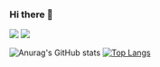 ### Hi there 👋

<!--
**JG-Cus/JG-Cus** is a ✨ _special_ ✨ repository because its `README.md` (this file) appears on your GitHub profile.

Here are some ideas to get you started:

- 🔭 I’m currently working on ...
- 🌱 I’m currently learning ...
- 👯 I’m looking to collaborate on ...
- 🤔 I’m looking for help with ...
- 💬 Ask me about ...
- 📫 How to reach me: ...
- 😄 Pronouns: ...
- ⚡ Fun fact: ...
-->

<p>
  <a href="버튼을 눌렀을 때 이동할 링크" target="_blank"><img src="https://img.shields.io/badge/Python-3766AB?style=flat-square&logo=Python&logoColor=blue"/></a>
  <a href="버튼을 눌렀을 때 이동할 링크" target="_blank"><img src="https://img.shields.io/badge/Django-092E20?style=flat-square&logo=Django&logoColor=green"/></a>
</p>

![Anurag's GitHub stats](https://github-readme-stats.vercel.app/api?username=JG-Cus&show_icons=true&theme=radical)
[![Top Langs](https://github-readme-stats.vercel.app/api/top-langs/?username=JG-Cus&layout=compact&theme=radical&langs_count=5)](https://github.com/anuraghazra/github-readme-stats)
